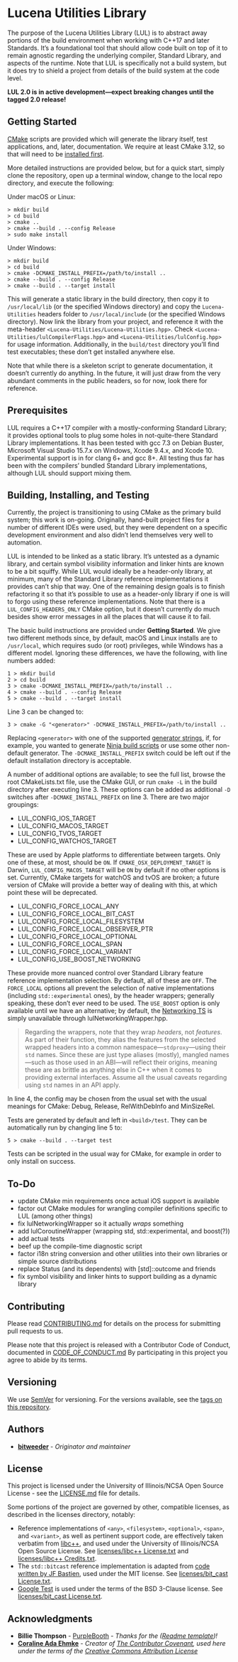 
# Lucena Utilities Library

The purpose of the Lucena Utilities Library (LUL) is to abstract away portions of the build environment when working with C++17 and later Standards. It’s a foundational tool that should allow code built on top of it to remain agnostic regarding the underlying compiler, Standard Library, and aspects of the runtime. Note that LUL is specifically not a build system, but it does try to shield a project from details of the build system at the code level.

**LUL 2.0 is in active development—expect breaking changes until the tagged 2.0 release!**

## Getting Started

[CMake](https://cmake.org/) scripts are provided which will generate the library itself, test applications, and, later, documentation. We require at least CMake 3.12, so that will need to be [installed first](https://cmake.org/download/).

More detailed instructions are provided below, but for a quick start, simply clone the repository, open up a terminal window, change to the local repo directory, and execute the following:

Under macOS or Linux:

    > mkdir build
    > cd build
    > cmake ..
    > cmake --build . --config Release
    > sudo make install

Under Windows:

    > mkdir build
    > cd build
    > cmake -DCMAKE_INSTALL_PREFIX=/path/to/install ..
    > cmake --build . --config Release
    > cmake --build . --target install

This will generate a static library in the build directory, then copy it  to `/usr/local/lib` (or the specified Windows directory) and copy the `Lucena-Utilities` headers folder to `/usr/local/include` (or the specified Windows directory). Now link the library from your project, and reference it with the meta-header `<Lucena-Utilities/Lucena-Utilities.hpp>`. Check `<Lucena-Utilities/lulCompilerFlags.hpp>` and `<Lucena-Utilities/lulConfig.hpp>` for usage information. Additionally, in the `build/test` directory you’ll find test executables; these don’t get installed anywhere else.

Note that while there is a skeleton script to generate documentation, it doesn’t currently do anything. In the future, it will just draw from the very abundant comments in the public headers, so for now, look there for reference.

## Prerequisites

LUL requires a C++17 compiler with a mostly-conforming Standard Library; it provides optional tools to plug some holes in not-quite-there Standard Library implementations. It has been tested with gcc 7.3 on Debian Buster, Microsoft Visual Studio 15.7.x on Windows, Xcode 9.4.x, and Xcode 10. Experimental support is in for clang 6+ and gcc 8+. All testing thus far has been with the compilers’ bundled Standard Library implementations, although LUL should support mixing them.

## Building, Installing, and Testing

Currently, the project is transitioning to using CMake as the primary build system; this work is on-going. Originally, hand-built project files for a number of different IDEs were used, but they were dependent on a specific development environment and also didn’t lend themselves very well to automation.

LUL is intended to be linked as a static library. It’s untested as a dynamic library, and certain symbol visibility information and linker hints are known to be a bit squiffy. While LUL would ideally be a header-only library, at minimum, many of the Standard Library reference implementations it provides can’t ship that way. One of the remaining design goals is to finish refactoring it so that it’s possible to use as a header-only library if one is will to forgo using these reference implementations. Note that there is a `LUL_CONFIG_HEADERS_ONLY` CMake option, but it doesn’t currently do much besides show error messages in all the places that will cause it to fail.

The basic build instructions are provided under **Getting Started**.  We give two different methods since, by default, macOS and Linux installs are to `/usr/local`, which requires sudo (or root) privileges, while Windows has a different model. Ignoring these differences, we have the following, with line numbers added:

    1 > mkdir build
    2 > cd build
    3 > cmake -DCMAKE_INSTALL_PREFIX=/path/to/install ..
    4 > cmake --build . --config Release
    5 > cmake --build . --target install

Line 3 can be changed to:

    3 > cmake -G "<generator>" -DCMAKE_INSTALL_PREFIX=/path/to/install ..

Replacing `<generator>` with one of the supported [generator strings](https://cmake.org/cmake/help/v3.12/manual/cmake-generators.7.html), if, for example, you wanted to generate [Ninja build scripts](https://ninja-build.org/) or use some other non-default generator. The `-DCMAKE_INSTALL_PREFIX` switch could be left out if the default installation directory is acceptable.

A number of additional options are available; to see the full list, browse the root CMakeLists.txt file, use the CMake GUI, or run `cmake -L` in the build directory after executing line 3. These options can be added as additional `-D` switches after `-DCMAKE_INSTALL_PREFIX` on line 3. There are two major groupings:

 - LUL_CONFIG_IOS_TARGET
 - LUL_CONFIG_MACOS_TARGET
 - LUL_CONFIG_TVOS_TARGET
 - LUL_CONFIG_WATCHOS_TARGET

These are used by Apple platforms to differentiate between targets. Only one of these, at most, should be `ON`. If `CMAKE_OSX_DEPLOYMENT_TARGET` is Darwin, `LUL_CONFIG_MACOS_TARGET` will be `ON` by default if no other
options is set. Currently, CMake targets for watchOS and tvOS are broken; a future version of CMake will provide a better way of dealing with this, at which point these will be deprecated.

- LUL_CONFIG_FORCE_LOCAL_ANY
- LUL_CONFIG_FORCE_LOCAL_BIT_CAST
- LUL_CONFIG_FORCE_LOCAL_FILESYSTEM
- LUL_CONFIG_FORCE_LOCAL_OBSERVER_PTR
- LUL_CONFIG_FORCE_LOCAL_OPTIONAL
- LUL_CONFIG_FORCE_LOCAL_SPAN
- LUL_CONFIG_FORCE_LOCAL_VARIANT
- LUL_CONFIG_USE_BOOST_NETWORKING

These provide more nuanced control over Standard Library feature reference implementation selection. By default, all of these are `OFF`. The `FORCE_LOCAL` options all prevent the selection of native implementations (including `std::experimental` ones), by the header wrappers; generally speaking, these don’t ever need to be used. The `USE_BOOST` option is only available until we have an alternative; by default, the [Networking TS](http://www.open-std.org/jtc1/sc22/wg21/docs/papers/2018/n4734.pdf) is simply unavailable through lulNetworkingWrapper.hpp.

> Regarding the wrappers, note that they wrap *headers*, not *features*. As part of their function, they alias the features from the selected wrapped headers into a common namespace—`stdproxy`—using their `std` names. Since these are just type aliases (mostly), mangled names—such as those used in an ABI—will reflect their origins, meaning these are as brittle as anything else in C++ when it comes to providing external interfaces. Assume all the usual caveats regarding using `std` names in an API apply.

In line 4, the config may be chosen from the usual set with the usual meanings for CMake: Debug, Release, RelWithDebInfo and MinSizeRel.

Tests are generated by default and left in `<build>/test`. They can be automatically run by changing line 5 to:

    5 > cmake --build . --target test

Tests can be scripted in the usual way for CMake, for example in order to only install on success.

## To-Do

- update CMake min requirements once actual iOS support is available
- factor out CMake modules for wrangling compiler definitions specific to LUL (among other things)
- fix lulNetworkingWrapper so it actually _wraps_ something
- add lulCoroutineWrapper (wrapping std, std::experimental, and boost(?))
- add actual tests
- beef up the compile-time diagnostic script
- factor i18n string conversion and other utilities into their own libraries or simple source distributions
- replace Status (and its dependents) with [std]::outcome and friends
- fix symbol visibility and linker hints to support building as a dynamic library

## Contributing

Please read [CONTRIBUTING.md](./CONTRIBUTING.md) for details on the process for submitting pull requests to us.

Please note that this project is released with a Contributor Code of Conduct, documented in [CODE_OF_CONDUCT.md](./CODE_OF_CONDUCT.md) By participating in this project you agree to abide by its terms.

## Versioning

We use [SemVer](https://semver.org/) for versioning. For the versions available, see the [tags on this repository](https://github.com/bitweeder/lul/tags).

## Authors

-   [**bitweeder**](https://bitweeder.com/) - _Originator and maintainer_

## License

This project is licensed under the University of Illinois/NCSA Open Source License - see the [LICENSE.md](./LICENSE.md) file for details.

Some portions of the project are governed by other, compatible licenses, as described in the licenses directory, notably:

- Reference implementations of `<any>`, `<filesystem>`, `<optional>`, `<span>`, and `<variant>`, as well as pertinent support code, are effectively taken verbatim from [libc++](https://libcxx.llvm.org/), and used under the University of Illinois/NCSA Open Source License. See [licenses/libc++ License.txt](licenses/libc%2B%2B%20License.txt) and [licenses/libc++ Credits.txt](licenses/libc%2B%2B%20Credits.txt).
- The `std::bitcast` reference implementation is adapted from [code written by JF Bastien](https://github.com/jfbastien/bit_cast/), used under the MIT license. See [licenses/bit_cast License.txt](./licenses/bit_cast%20License.txt).
- [Google Test](https://github.com/google/googletest) is used under the terms of the BSD 3-Clause license. See [licenses/bit_cast License.txt](./licenses/bit_cast%20License.txt).

## Acknowledgments

- **Billie Thompson** - [PurpleBooth](https://github.com/PurpleBooth) - _Thanks for the ([Readme template](https://gist.github.com/PurpleBooth/109311bb0361f32d87a2))!_
- **[Coraline Ada Ehmke](http://where.coraline.codes/ "Coraline Ada Ehmke")** - _Creator of [The Contributor Covenant](https://www.contributor-covenant.org/), used here under the terms of the [Creative Commons Attribution License](https://github.com/ContributorCovenant/contributor_covenant/blob/master/LICENSE.md)_
